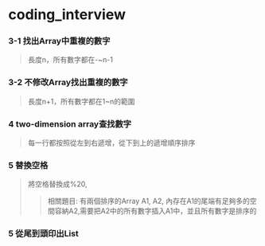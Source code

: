 # coding_interview

### 3-1 找出Array中重複的數字
> 長度n，所有數字都在-~n-1
### 3-2 不修改Array找出重複的數字 
> 長度n+1，所有數字都在1~n的範圍
### 4 two-dimension array查找數字 
> 每一行都按照從左到右遞增，從下到上的遞增順序排序
### 5 替換空格
> 將空格替換成%20,
>> 相關題目:
>> 有兩個排序的Array A1, A2, 
>> 內存在A1的尾端有足夠多的空間容納A2,需要把A2中的所有數字插入A1中，並且所有數字是排序的
### 5 從尾到頭印出List